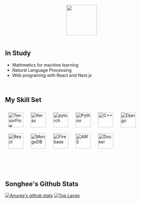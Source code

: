 <div id="header" align="center">
  <img src="" width="100"/>
</div>
  

<br/> 

## In Study
- Mathmetics for machine learning
- Natural Language Processing
- Web programing with React and Next.js

<br />

## My Skill Set  
<div>  
  <img style="margin: 10px" src="https://profilinator.rishav.dev/skills-assets/tensorflow-icon.svg" alt="TensorFlow" height="50" />  
  <img style="margin: 10px" src="https://profilinator.rishav.dev/skills-assets/keras.png" alt="Keras" height="50" />  
  <img style="margin: 10px" src="https://profilinator.rishav.dev/skills-assets/pytorch-icon.svg" alt="pytorch" height="50" />  

  <img style="margin: 10px" src="https://profilinator.rishav.dev/skills-assets/python-original.svg" alt="Python" height="50" />  
  <img style="margin: 10px" src="https://profilinator.rishav.dev/skills-assets/cplusplus-original.svg" alt="C++" height="50" />  


  <img style="margin: 10px" src="https://profilinator.rishav.dev/skills-assets/django-original.svg" alt="Django" height="50" />  
  <img style="margin: 10px" src="https://profilinator.rishav.dev/skills-assets/react-original-wordmark.svg" alt="React" height="50" />    
  <img style="margin: 10px" src="https://profilinator.rishav.dev/skills-assets/mongodb-original-wordmark.svg" alt="MongoDB" height="50" />  
  <img style="margin: 10px" src="https://profilinator.rishav.dev/skills-assets/firebase.png" alt="Firebase" height="50" />  

  <img style="margin: 10px" src="https://profilinator.rishav.dev/skills-assets/amazonwebservices-original-wordmark.svg" alt="AWS" height="50" />  
  <img style="margin: 10px" src="https://profilinator.rishav.dev/skills-assets/docker-original-wordmark.svg" alt="Docker" height="50" />  
</div>  

 
<br/><br /><br />

## Songhee's Github Stats
[![Anurag's github stats](https://github-readme-stats.vercel.app/api?username=songhee-lee)](https://github.com/anuraghazra/github-readme-stats)
[![Top Langs](https://github-readme-stats.vercel.app/api/top-langs/?username=songhee-lee&layout=compact)](https://github.com/anuraghazra/github-readme-stats)
